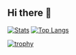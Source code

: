 ## Hi there 👋
[![Stats](https://github-readme-stats.vercel.app/api?username=IvanKhanas&show_icons=true&theme=dark&hide_border=true&include_all_commits=true&count_private=true&custom_title=GitHub+Stats)](https://github.com/IvanKhanas)
[![Top Langs](https://github-readme-stats.vercel.app/api/top-langs/?username=IvanKhanas&layout=compact&theme=dark&hide_border=true)](https://github.com/IvanKhanas)

[![trophy](https://github-profile-trophy.vercel.app/?username=IvanKhanas)](https://github.com/ryo-ma/github-profile-trophy)
